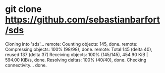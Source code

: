 # git clone https://github.com/sebastianbarfort/sds
Cloning into 'sds'...
remote: Counting objects: 145, done.
remote: Compressing objects: 100% (98/98), done.
remote: Total 145 (delta 40), reused 137 (delta 37)
Receiving objects: 100% (145/145), 454.90 KiB | 594.00 KiB/s, done.
Resolving deltas: 100% (40/40), done.
Checking connectivity... done.
